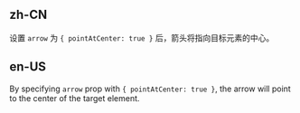 ## zh-CN

设置 `arrow` 为 `{ pointAtCenter: true }` 后，箭头将指向目标元素的中心。

## en-US

By specifying `arrow` prop with `{ pointAtCenter: true }`, the arrow will point to the center of the target element.

<style>
#components-dropdown-demo-arrow-center .ant-btn {
  margin-right: 8px;
  margin-bottom: 8px;
}
.ant-row-rtl #components-dropdown-demo-arrow-center .ant-btn {
  margin-right: 0;
  margin-bottom: 8px;
  margin-left: 8px;
}
</style>
